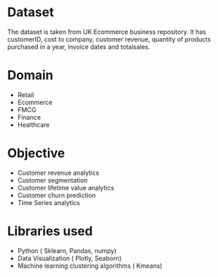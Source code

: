 
# Dataset

The dataset is taken from UK Ecommerce business repository. It has customerID, cost to company, customer revenue, quantity of products purchased in a year, invoice dates and totalsales.

# Domain

* Retail
* Ecommerce
* FMCG
* Finance
* Healthcare

# Objective

* Customer revenue analytics
* Customer segmentation
* Customer lifetime value analytics
* Customer churn prediction
* Time Series analytics

# Libraries used

* Python ( Sklearn, Pandas, numpy)
* Data Visualization ( Plotly, Seaborn)
* Machine learning clustering algorithms ( Kmeans)
